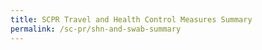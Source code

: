 ```yaml
---
title: SCPR Travel and Health Control Measures Summary
permalink: /sc-pr/shn-and-swab-summary
---
```


